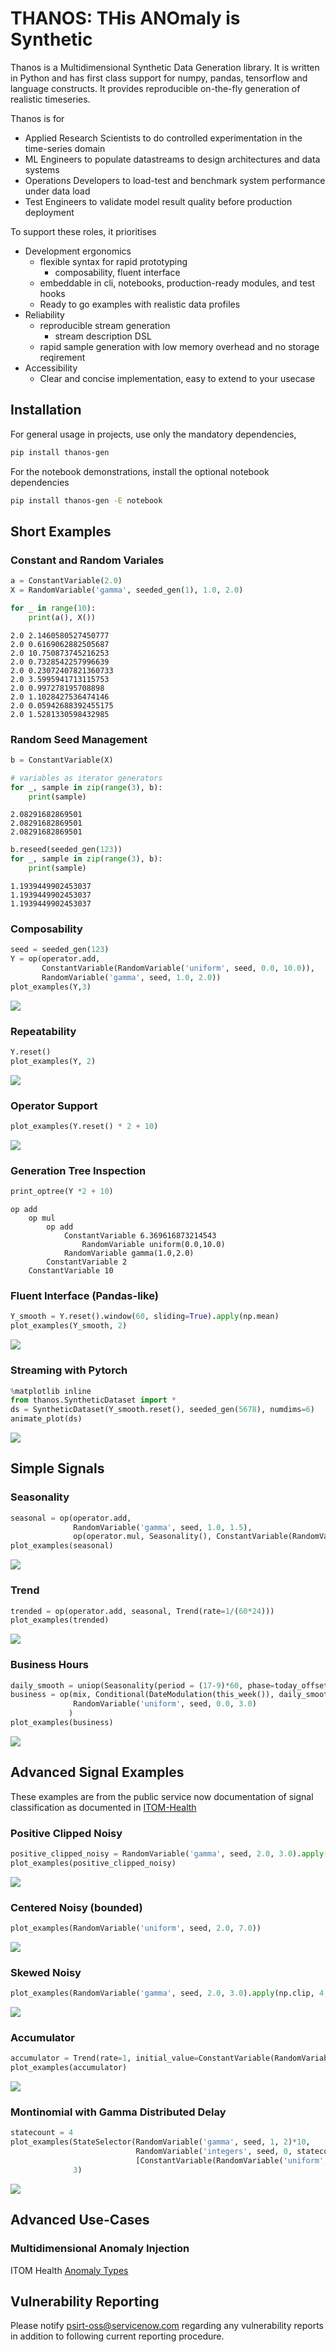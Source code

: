 # THANOS: THis ANOmaly is Synthetic

Thanos is a Multidimensional Synthetic Data Generation library. It is written in Python and has first class support for numpy, pandas, tensorflow and language constructs. It provides reproducible on-the-fly generation of realistic timeseries.

Thanos is for 
 - Applied Research Scientists to do controlled experimentation in the time-series domain
 - ML Engineers to populate datastreams to design architectures and data systems
 - Operations Developers to load-test and benchmark system performance under data load
 - Test Engineers to validate model result quality before production deployment

To support these roles, it prioritises
 - Development ergonomics
    - flexible syntax for rapid prototyping
        - composability, fluent interface
    - embeddable in cli, notebooks, production-ready modules, and test hooks
    - Ready to go examples with realistic data profiles
 - Reliability
    - reproducible stream generation
        - stream description DSL
    - rapid sample generation with low memory overhead and no storage reqirement
 - Accessibility
    - Clear and concise implementation, easy to extend to your usecase

## Installation

For general usage in projects, use only the mandatory dependencies,

```sh
pip install thanos-gen
```

For the notebook demonstrations, install the optional notebook dependencies

```sh
pip install thanos-gen -E notebook
```

## Short Examples

### Constant and Random Variales

```python
a = ConstantVariable(2.0)
X = RandomVariable('gamma', seeded_gen(1), 1.0, 2.0)

for _ in range(10):
    print(a(), X())
```
```
2.0 2.1460580527450777
2.0 0.6169062882505687
2.0 10.750873745216253
2.0 0.7328542257996639
2.0 0.23072407821360733
2.0 3.5995941713115753
2.0 0.997278195708898
2.0 1.1028427536474146
2.0 0.05942688392455175
2.0 1.5281330598432985
```

### Random Seed Management

```python
b = ConstantVariable(X)

# variables as iterator generators
for _, sample in zip(range(3), b):
    print(sample)
```
```
2.08291682869501
2.08291682869501
2.08291682869501
```
```python
b.reseed(seeded_gen(123))
for _, sample in zip(range(3), b):
    print(sample)
```
```
1.1939449902453037
1.1939449902453037
1.1939449902453037
```

### Composability

```python
seed = seeded_gen(123)
Y = op(operator.add, 
       ConstantVariable(RandomVariable('uniform', seed, 0.0, 10.0)), 
       RandomVariable('gamma', seed, 1.0, 2.0))
plot_examples(Y,3)
```
<img src="img/rm_plot01.png" />

### Repeatability

```python
Y.reset()
plot_examples(Y, 2)
```

<img src="img/rm_plot02.png" />

### Operator Support

```python
plot_examples(Y.reset() * 2 + 10)
```

<img src="img/rm_plot08.png" />

### Generation Tree Inspection

```python
print_optree(Y *2 + 10)
```

```
op add
	op mul
		op add
			ConstantVariable 6.369616873214543
				RandomVariable uniform(0.0,10.0)
			RandomVariable gamma(1.0,2.0)
		ConstantVariable 2
	ConstantVariable 10
```

### Fluent Interface (Pandas-like)

```python
Y_smooth = Y.reset().window(60, sliding=True).apply(np.mean)
plot_examples(Y_smooth, 2)
```

<img src="img/rm_plot03.png" />

### Streaming with Pytorch

```python
%matplotlib inline
from thanos.SyntheticDataset import *
ds = SyntheticDataset(Y_smooth.reset(), seeded_gen(5678), numdims=6)
animate_plot(ds)
```

<img src="img/rm_plot04.png" />

## Simple Signals

### Seasonality

```python
seasonal = op(operator.add,
              RandomVariable('gamma', seed, 1.0, 1.5), 
              op(operator.mul, Seasonality(), ConstantVariable(RandomVariable('uniform', seed, 0.0, 3.0))))
plot_examples(seasonal)
```

<img src="img/rm_plot05.png" />

### Trend

```python
trended = op(operator.add, seasonal, Trend(rate=1/(60*24)))
plot_examples(trended)
```

<img src="img/rm_plot06.png" />

### Business Hours

```python
daily_smooth = uniop(Seasonality(period = (17-9)*60, phase=today_offset()), np.abs)
business = op(mix, Conditional(DateModulation(this_week()), daily_smooth, ConstantVariable(0.0)), 
              RandomVariable('uniform', seed, 0.0, 3.0)
             )
plot_examples(business)
```
<img src="img/rm_plot07.png" />

## Advanced Signal Examples

These examples are from the public service now documentation of signal classification as documented in [ITOM-Health](https://docs.servicenow.com/bundle/quebec-it-operations-management/page/product/event-management/concept/operational-intelligence-overview.html)

### Positive Clipped Noisy

```python
positive_clipped_noisy = RandomVariable('gamma', seed, 2.0, 3.0).apply(np.clip, 10, np.inf)
plot_examples(positive_clipped_noisy)
```

<img src="img/rm_plot09.png" />

### Centered Noisy (bounded)

```python
plot_examples(RandomVariable('uniform', seed, 2.0, 7.0))
```

<img src="img/rm_plot10.png" />

### Skewed Noisy

```python
plot_examples(RandomVariable('gamma', seed, 2.0, 3.0).apply(np.clip, 4, 18))
```

<img src="img/rm_plot11.png" />

### Accumulator

```python
accumulator = Trend(rate=1, initial_value=ConstantVariable(RandomVariable('uniform', seed, 0, 2000)), maximum=ConstantVariable(RandomVariable('uniform', seed, 1500, 2000)), minimum=20)
plot_examples(accumulator)
```

<img src="img/rm_plot12.png" />

### Montinomial with Gamma Distributed Delay

```python
statecount = 4
plot_examples(StateSelector(RandomVariable('gamma', seed, 1, 2)*10,
                            RandomVariable('integers', seed, 0, statecount),
                            [ConstantVariable(RandomVariable('uniform', seed, 0, 100)) for i in range(statecount) ]),
              3)
```

<img src="img/rm_plot13.png" />

## Advanced Use-Cases

### Multidimensional Anomaly Injection

ITOM Health [Anomaly Types](https://docs.servicenow.com/bundle/tokyo-it-operations-management/page/product/health-log-analytics-operator/reference/hla-op-anomalous-behavior-types.html)

## Vulnerability Reporting
Please notify psirt-oss@servicenow.com regarding any vulnerability reports in addition to following current reporting procedure.
